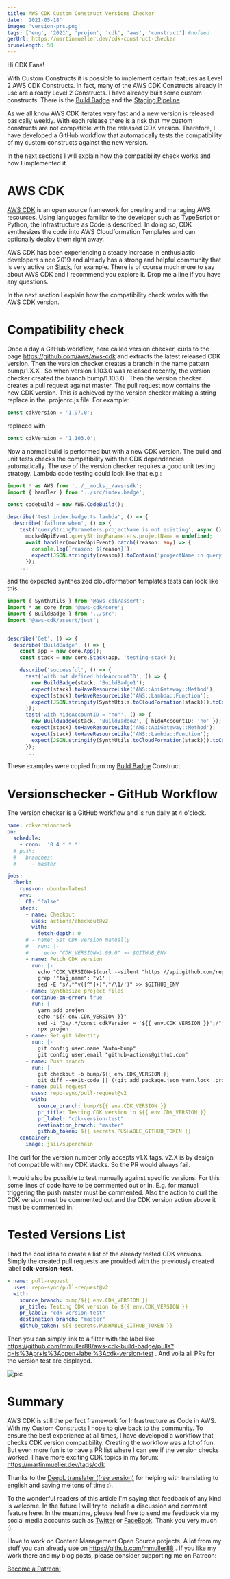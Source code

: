 ```yaml
---
title: AWS CDK Custom Construct Versions Checker
date: '2021-05-18'
image: 'version-prs.png'
tags: ['eng', '2021', 'projen', 'cdk', 'aws', 'construct'] #nofeed
gerUrl: https://martinmueller.dev/cdk-construct-checker
pruneLength: 50
---
```


Hi CDK Fans!

With Custom Constructs it is possible to implement certain features as Level 2 AWS CDK Constructs. In fact, many of the AWS CDK Constructs already in use are already Level 2 Constructs. I have already built some custom constructs. There is the [Build Badge](https://github.com/mmuller88/aws-cdk-build-badge) and the [Staging Pipeline](https://github.com/mmuller88/aws-cdk-staging-pipeline).

As we all know AWS CDK iterates very fast and a new version is released basically weekly. With each release there is a risk that my custom constructs are not compatible with the released CDK version. Therefore, I have developed a GitHub workflow that automatically tests the compatibility of my custom constructs against the new version.

In the next sections I will explain how the compatibility check works and how I implemented it.

# AWS CDK
[AWS CDK](https://github.com/aws/aws-cdk) is an open source framework for creating and managing AWS resources. Using languages familiar to the developer such as TypeScript or Python, the Infrastructure as Code is described. In doing so, CDK synthesizes the code into AWS Cloudformation Templates and can optionally deploy them right away.

AWS CDK has been experiencing a steady increase in enthusiastic developers since 2019 and already has a strong and helpful community that is very active on [Slack](https://cdk-dev.slack.com), for example. There is of course much more to say about AWS CDK and I recommend you explore it. Drop me a line if you have any questions.

In the next section I explain how the compatibility check works with the AWS CDK version.

# Compatibility check
Once a day a GitHub workflow, here called version checker, curls to the page https://github.com/aws/aws-cdk and extracts the latest released CDK version. Then the version checker creates a branch in the name pattern bump/1.X.X . So when version 1.103.0 was released recently, the version checker created the branch bump/1.103.0 . Then the version checker creates a pull request against master. The pull request now contains the new CDK version. This is achieved by the version checker making a string replace in the .projenrc.js file. For example:

```ts
const cdkVersion = '1.97.0';
```

replaced with

```ts
const cdkVersion = '1.103.0';
```

Now a normal build is performed but with a new CDK version. The build and unit tests checks the compatibility with the CDK dependencies automatically. The use of the version checker requires a good unit testing strategy. Lambda code testing could look like that e.g.:

```ts
import * as AWS from '../__mocks__/aws-sdk';
import { handler } from '../src/index.badge';

const codebuild = new AWS.CodeBuild();

describe('test index.badge.ts lambda', () => {
  describe('failure when', () => {
    test('queryStringParameters.projectName is not existing', async () => {
      mockedApiEvent.queryStringParameters.projectName = undefined;
      await handler(mockedApiEvent).catch((reason: any) => {
        console.log(`reason: ${reason}`);
        expect(JSON.stringify(reason)).toContain('projectName in query parameter is not existing or empty!');
      });
    ...
```

and the expected synthesized cloudformation templates tests can look like this:

```ts
import { SynthUtils } from '@aws-cdk/assert';
import * as core from '@aws-cdk/core';
import { BuildBadge } from '../src';
import '@aws-cdk/assert/jest';


describe('Get', () => {
  describe('BuildBadge', () => {
    const app = new core.App();
    const stack = new core.Stack(app, 'testing-stack');

    describe('successful', () => {
      test('with not defined hideAccountID', () => {
        new BuildBadge(stack, 'BuildBadge1');
        expect(stack).toHaveResourceLike('AWS::ApiGateway::Method');
        expect(stack).toHaveResourceLike('AWS::Lambda::Function');
        expect(JSON.stringify(SynthUtils.toCloudFormation(stack))).toContain('\"ACCOUNT\":\"123\"');
      });
      test('with hideAccountID = "no"', () => {
        new BuildBadge(stack, 'BuildBadge2', { hideAccountID: 'no' });
        expect(stack).toHaveResourceLike('AWS::ApiGateway::Method');
        expect(stack).toHaveResourceLike('AWS::Lambda::Function');
        expect(JSON.stringify(SynthUtils.toCloudFormation(stack))).toContain('"ACCOUNT\":{\"Ref\":\"AWS::AccountId\"}');
      });
      ...
```

These examples were copied from my [Build Badge](https://github.com/mmuller88/aws-cdk-build-badge) Construct.

# Versionschecker - GitHub Workflow
The version checker is a GitHub workflow and is run daily at 4 o'clock.

```yaml
name: cdkversioncheck
on:
  schedule:
    - cron:  '0 4 * * *'
  # push:
  #   branches:
  #     - master

jobs:
  check:
    runs-on: ubuntu-latest
    env:
      CI: "false"
    steps:
      - name: Checkout
        uses: actions/checkout@v2
        with:
          fetch-depth: 0
      # - name: Set CDK version manually
      #   run: |-
      #     echo "CDK_VERSION=1.99.0" >> $GITHUB_ENV
      - name: Fetch CDK version
        run: |-
          echo "CDK_VERSION=$(curl --silent "https://api.github.com/repos/aws/aws-cdk/releases/latest" |
          grep '"tag_name": "v1' |
          sed -E 's/.*"v([^"]+)".*/\1/')" >> $GITHUB_ENV
      - name: Synthesize project files
        continue-on-error: true
        run: |-
          yarn add projen
          echo "${{ env.CDK_VERSION }}"
          sed -i "3s/.*/const cdkVersion = '${{ env.CDK_VERSION }}';/" .projenrc.js
          npx projen
      - name: Set git identity
        run: |-
          git config user.name "Auto-bump"
          git config user.email "github-actions@github.com"
      - name: Push branch
        run: |- 
          git checkout -b bump/${{ env.CDK_VERSION }}
          git diff --exit-code || ((git add package.json yarn.lock .projen/deps.json .projenrc.js) && (git commit -m "Testing CDK version to ${{ env.CDK_VERSION }}" && git push -u origin bump/${{ env.CDK_VERSION }}))
      - name: pull-request
        uses: repo-sync/pull-request@v2
        with:
          source_branch: bump/${{ env.CDK_VERSION }}
          pr_title: Testing CDK version to ${{ env.CDK_VERSION }}
          pr_label: "cdk-version-test"  
          destination_branch: "master"
          github_token: ${{ secrets.PUSHABLE_GITHUB_TOKEN }}
    container:
      image: jsii/superchain
```
The curl for the version number only accepts v1.X tags. v2.X is by design not compatible with my CDK stacks. So the PR would always fail.

It would also be possible to test manually against specific versions. For this some lines of code have to be commented out or in. E.g. for manual triggering the push master must be commented. Also the action to curl the CDK version must be commented out and the CDK version action above it must be commented in.

# Tested Versions List
I had the cool idea to create a list of the already tested CDK versions. Simply the created pull requests are provided with the previously created label **cdk-version-test**.

```yaml
- name: pull-request
  uses: repo-sync/pull-request@v2
  with:
    source_branch: bump/${{ env.CDK_VERSION }}
    pr_title: Testing CDK version to ${{ env.CDK_VERSION }}
    pr_label: "cdk-version-test"  
    destination_branch: "master"
    github_token: ${{ secrets.PUSHABLE_GITHUB_TOKEN }}
```

Then you can simply link to a filter with the label like https://github.com/mmuller88/aws-cdk-build-badge/pulls?q=is%3Apr+is%3Aopen+label%3Acdk-version-test . And voila all PRs for the version test are displayed.

![pic](../cdk-construct-checker/versions.png)

# Summary
AWS CDK is still the perfect framework for Infrastructure as Code in AWS. With my Custom Constructs I hope to give back to the community. To ensure the best experience at all times, I have developed a workflow that checks CDK version compatibility. Creating the workflow was a lot of fun. But even more fun is to have a PR list where I can see if the version checks worked. I have more exciting CDK topics in my forum: https://martinmueller.dev/tags/cdk

Thanks to the [DeepL translater (free version)](https://DeepL.com/Translator) for helping with translating to english and saving me tons of time :).

To the wonderful readers of this article I'm saying that feedback of any kind is welcome. In the future I will try to include a discussion and comment feature here. In the meantime, please feel free to send me feedback via my social media accounts such as [Twitter](https://twitter.com/MartinMueller_) or [FaceBook](https://facebook.com/martin.muller.10485). Thank you very much :).

I love to work on Content Management Open Source projects. A lot from my stuff you can already use on https://github.com/mmuller88 . If you like my work there and my blog posts, please consider supporting me on Patreon:

<a href="https://patreon.com/bePatron?u=29010217" data-patreon-widget-type="become-patron-button">Become a Patreon!</a><script async src="https://c6.patreon.com/becomePatronButton.bundle.js"></script>
